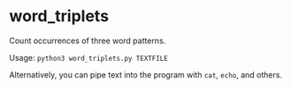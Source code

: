 # word_triplets
Count occurrences of three word patterns.

Usage: `python3 word_triplets.py TEXTFILE`

Alternatively, you can pipe text into the program with `cat`, `echo`, and others.